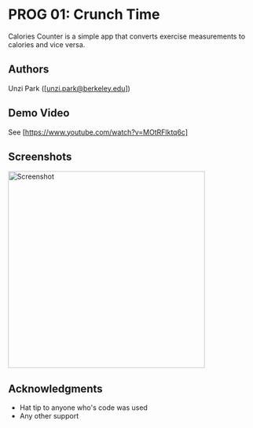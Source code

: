 # PROG 01: Crunch Time

Calories Counter is a simple app that converts exercise measurements to calories and vice versa.

## Authors

Unzi Park ([unzi.park@berkeley.edu])

## Demo Video

See [https://www.youtube.com/watch?v=MOtRFlktq6c]

## Screenshots

<img src="screenshots/main.png" height="400" alt="Screenshot"/>

## Acknowledgments

* Hat tip to anyone who's code was used
* Any other support
